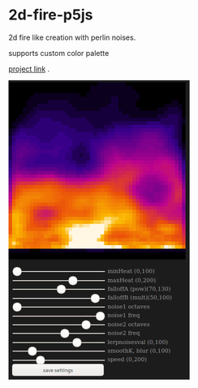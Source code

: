 # 2d-fire-p5js
2d fire like creation with perlin noises.

supports custom color palette

[project link](https://editor.p5js.org/rt.sayochi/sketches/mJ7YqaOlP)
.

![screenshot](https://github.com/clod44/2d-fire-p5js/blob/main/Screenshot.png)
